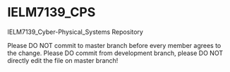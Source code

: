 # IELM7139_CPS
IELM7139_Cyber-Physical_Systems Repository

Please DO NOT commit to master branch before every member agrees to the change.
Please DO commit from development branch, please DO NOT directly edit the file on master branch!
